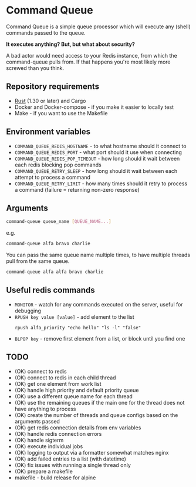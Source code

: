 # Command Queue

Command Queue is a simple queue processor which will execute any (shell) commands passed to the queue.

**It executes anything? But, but what about security?**

A bad actor would need access to your Redis instance, from which the command-queue pulls from. If that happens you're most likely more screwed than you think.

## Repository requirements
- [Rust](https://www.rust-lang.org/tools/install) (1.30 or later) and Cargo
- Docker and Docker-compose - if you make it easier to locally test
- Make - if you want to use the Makefile

## Environment variables
- `COMMAND_QUEUE_REDIS_HOSTNAME` - to what hostname should it connect to
- `COMMAND_QUEUE_REDIS_PORT` - what port should it use when connecting
- `COMMAND_QUEUE_REDIS_POP_TIMEOUT` - how long should it wait between each redis blocking pop commands
- `COMMAND_QUEUE_RETRY_SLEEP` - how long should it wait between each attempt to process a command
- `COMMAND_QUEUE_RETRY_LIMIT` - how many times should it retry to process a command (failure = returning non-zero response)

## Arguments

```bash
command-queue queue_name [QUEUE_NAME...]
```

e.g.

```bash
command-queue alfa bravo charlie
```

You can pass the same queue name multiple times, to have multiple threads pull from the same queue.

```bash
command-queue alfa alfa bravo charlie
```

## Useful redis commands
- `MONITOR` - watch for any commands executed on the server, useful for debugging
- `RPUSH key value [value]` - add element to the list
    ```
    rpush alfa_priority "echo hello" "ls -l" "false"
    ```
- `BLPOP key` - remove first element from a list, or block until you find one

## TODO
- (OK) connect to redis
- (OK) connect to redis in each child thread
- (OK) get one element from work list
- (OK) handle high priority and default priority queue
- (OK) use a different queue name for each thread
- (OK) use the remaining queues if the main one for the thread does not have anything to process
- (OK) create the number of threads and queue configs based on the arguments passed  
- (OK) get redis connection details from env variables
- (OK) handle redis connection errors
- (OK) handle sigterm
- (OK) execute individual jobs
- (OK) logging to output via a formatter somewhat matches nginx
- (OK) add failed entries to a list (with datetime)
- (OK) fix issues with running a single thread only
- (OK) prepare a makefile
- makefile - build release for alpine